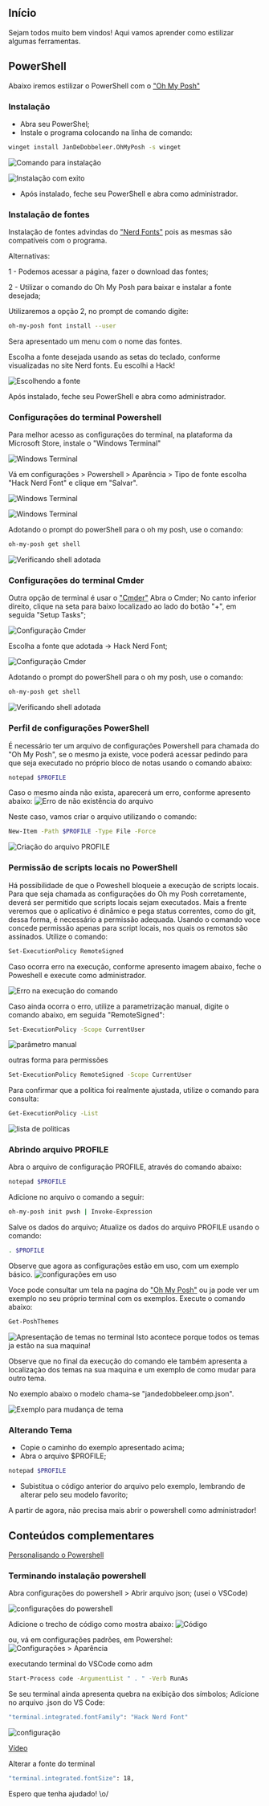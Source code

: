 ## Início
Sejam  todos muito bem vindos!
Aqui vamos aprender como estilizar algumas ferramentas.

## PowerShell
Abaixo iremos estilizar o PowerShell com o ["Oh My Posh"](https://ohmyposh.dev)

### Instalação
- Abra seu PowerShel;
- Instale o programa colocando na linha de comando:
```bash
winget install JanDeDobbeleer.OhMyPosh -s winget 
```
![Comando para instalação](./imagens/OhMyPosh/1_primeiroComandoInstalacao.png)

![Instalação com exito](./imagens/OhMyPosh/2_instaladoComExito.png)

- Após instalado, feche seu PowerShell e abra como administrador.

### Instalação de fontes
Instalação de fontes advindas do ["Nerd Fonts"](https://www.nerdfonts.com/) pois as mesmas são compatíveis com o programa.

Alternativas:

1 - Podemos acessar a página, fazer o download das fontes;

2 - Utilizar o comando do Oh My Posh para baixar e instalar a fonte desejada;

Utilizaremos a opção 2, no prompt de comando digite:
```bash
oh-my-posh font install --user
```
Sera apresentado um menu com o nome das fontes. 

Escolha a fonte desejada usando as setas do teclado, conforme visualizadas no site Nerd fonts.
Eu escolhi a Hack!

![Escolhendo a fonte](./imagens/OhMyPosh/3_instalacaoDeFonteHack.png)

Após instalado, feche seu PowerShell e abra como administrador.

### Configurações do terminal Powershell
Para melhor acesso as configurações do terminal, na plataforma da Microsoft Store, instale o "Windows Terminal"

![Windows Terminal](./imagens/OhMyPosh/4_windowsTerminal.png)

Vá em configurações > Powershell > Aparência > Tipo de fonte escolha "Hack Nerd Font" e clique em "Salvar".

![Windows Terminal](./imagens/OhMyPosh/5_configuracoesPowerShel.png)

![Windows Terminal](./imagens/OhMyPosh/6_escolhaDaFonte.png)

Adotando o prompt do powerShell para o oh my posh, use o comando:
```bash
oh-my-posh get shell
```
![Verificando shell adotada](./imagens/OhMyPosh/9_verificandoShellAdotada.png)

### Configurações do terminal Cmder
Outra opção de terminal é usar o ["Cmder"](https://cmder.app)
Abra o Cmder;
No canto inferior direito, clique na seta para baixo localizado ao lado do botão "+", em seguida "Setup Tasks";

![Configuração Cmder](./imagens/OhMyPosh/7_configuracaoCmder.png)

Escolha a fonte que adotada -> Hack Nerd Font;

![Configuração Cmder](./imagens/OhMyPosh/8_escolhaDaFonteCmder.png)

Adotando o prompt do powerShell para o oh my posh, use o comando:
```bash
oh-my-posh get shell
```
![Verificando shell adotada](./imagens/OhMyPosh/10_verificandoShellAdotadaCmder.png)

### Perfil de configurações PowerShell
É necessário ter um arquivo de configurações Powershell para chamada do "Oh My Posh", se o mesmo ja existe, voce poderá acessar pedindo para que seja executado no próprio bloco de notas usando o comando abaixo:
```bash
notepad $PROFILE
```
Caso o mesmo ainda não exista, aparecerá um erro, conforme apresento abaixo:
![Erro de não existência do arquivo](./imagens/OhMyPosh/11_erroNaoEncontradoArquivo.png)

Neste caso, vamos criar o arquivo utilizando o comando:
```bash
New-Item -Path $PROFILE -Type File -Force
```
![Criação do arquivo PROFILE](./imagens/OhMyPosh/12_criacaoDoArquivoProfile.png)

### Permissão de scripts locais no PowerShell
Há possibilidade de que o Poweshell bloqueie a execução de scripts locais.
Para que seja chamada as configurações do Oh my Posh corretamente, deverá ser permitido que scripts locais sejam executados. Mais a frente veremos que o aplicativo é dinâmico e pega status correntes, como do git, dessa forma, é necessário a permissão adequada.
Usando o comando voce concede permissão apenas para script locais, nos quais os remotos são assinados.
Utilize o comando:
```bash
Set-ExecutionPolicy RemoteSigned
```
Caso ocorra erro na execução, conforme apresento imagem abaixo, feche o Poweshell e execute como administrador.

![Erro na execução do comando](./imagens/OhMyPosh/13_erroUsarComoAdmin.png)

Caso ainda ocorra o erro, utilize a parametrização manual, digite o comando abaixo, em seguida "RemoteSigned":
```bash
Set-ExecutionPolicy -Scope CurrentUser
```
![parâmetro manual](./imagens/OhMyPosh/14_outraAbordagempowershell.png)

outras forma para permissões
```bash
Set-ExecutionPolicy RemoteSigned -Scope CurrentUser
```

Para confirmar que a politica foi realmente ajustada, utilize o comando para consulta:

```bash
Get-ExecutionPolicy -List
```
![lista de politicas](./imagens/OhMyPosh/15_listaDaPolitica.png)

### Abrindo arquivo PROFILE
Abra o arquivo de configuração PROFILE, através do comando abaixo:
```bash
notepad $PROFILE
```
Adicione no arquivo o comando a seguir:
```bash
oh-my-posh init pwsh | Invoke-Expression
```
Salve os dados do arquivo;
Atualize os dados do arquivo PROFILE usando o comando:
```bash
. $PROFILE
```
Observe que agora as configurações estão em uso, com um exemplo básico.
![configurações em uso](./imagens/OhMyPosh/16_ohMyPoshEmUso.png)

Voce pode consultar um tela na pagina do ["Oh My Posh"](https://ohmyposh.dev/docs/themes) ou ja pode ver um exemplo no seu próprio terminal com os exemplos. Execute o comando abaixo:
```bash
Get-PoshThemes
```
![Apresentação de temas no terminal](./imagens/OhMyPosh/17_listaDeTemas.png)
Isto acontece porque todos os temas ja estão na sua maquina! 

Observe que no final da execução do comando ele também apresenta a localizaçào dos temas na sua maquina e um exemplo de como mudar para outro tema. 

No exemplo abaixo o modelo chama-se "jandedobbeleer.omp.json".

![Exemplo para mudança de tema](./imagens/OhMyPosh/18_exemploMudancaTema.png)

### Alterando Tema
- Copie o caminho do exemplo apresentado acima;
- Abra o arquivo $PROFILE;
```bash
notepad $PROFILE
```
- Subistitua o código anterior do arquivo pelo exemplo, lembrando de alterar pelo seu modelo favorito;

A partir de agora, não precisa mais abrir o powershell como administrador!



## Conteúdos complementares
[Personalisando o Powershell](https://www.youtube.com/watch?v=yLg5k0BT2tc)

### Terminando instalação powershell

Abra configurações do powershell > Abrir arquivo json; (usei o VSCode)

![configurações do powershell](./imagens/OhMyPosh/20_configuracoesDoPowershell.png)

Adicione o trecho de código como mostra abaixo:
![Código](./imagens/OhMyPosh/21_configuracaoPadraoPowershell.png)

ou, vá em configurações padrões, em Powershel:
![Configurações > Aparência](./imagens/OhMyPosh/22_aparencia.png)

executando terminal do VSCode como adm
```bash
Start-Process code -ArgumentList " . " -Verb RunAs
```

Se seu terminal ainda apresenta quebra na exibição dos símbolos;
Adicione no arquivo .json do VS Code:

```bash
"terminal.integrated.fontFamily": "Hack Nerd Font"
```
![configuração](./imagens/OhMyPosh/23_configuracaoTerminalVSCode.png)

[Vídeo](https://www.youtube.com/watch?v=-6YVarfmw48)

Alterar a fonte do terminal
```bash
"terminal.integrated.fontSize": 18,
```  
Espero que tenha ajudado! \o/